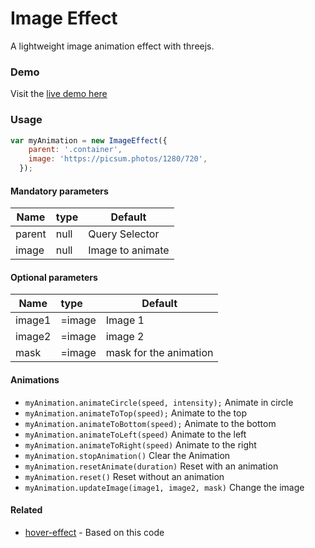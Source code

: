 
# Image Effect

A lightweight image animation effect with threejs.

### Demo

Visit the [live demo here](http://imageeffect.nicolasbernaux.com/)

### Usage
``` javascript
var myAnimation = new ImageEffect({
    parent: '.container',
    image: 'https://picsum.photos/1280/720',
  });
```
#### Mandatory parameters

| Name  | type | Default |
| ------------- | :--- | ------------- |
| parent | null | Query Selector |
| image | null | Image to animate|

#### Optional parameters

| Name  | type | Default |
| ------------- | :--- | ------------- |
| image1 | =image | Image 1 |
| image2 | =image | image 2|
| mask | =image | mask for the animation|

#### Animations
- `myAnimation.animateCircle(speed, intensity);` Animate in circle
- `myAnimation.animateToTop(speed);` Animate to the top
- `myAnimation.animateToBottom(speed);` Animate to the bottom
- `myAnimation.animateToLeft(speed)` Animate to the left
- `myAnimation.animateToRight(speed)` Animate to the right
- `myAnimation.stopAnimation()` Clear the Animation
- `myAnimation.resetAnimate(duration)` Reset with an animation
- `myAnimation.reset()` Reset without an animation
- `myAnimation.updateImage(image1, image2, mask)` Change the image

#### Related
- [hover-effect](https://www.npmjs.com/package/hover-effect) - Based on this code
